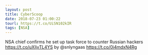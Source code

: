```yaml
---
layout: post
title: CyberScoop
date: 2018-07-23 01:00:22
tourl: https://t.co/UiSN102kIR
tags: [NSA]
---
```

NSA chief confirms he set up task force to counter Russian hackers  https://t.co/uXIjvTL4YS by @snlyngaas https://t.co/0i4mdxN4Rg